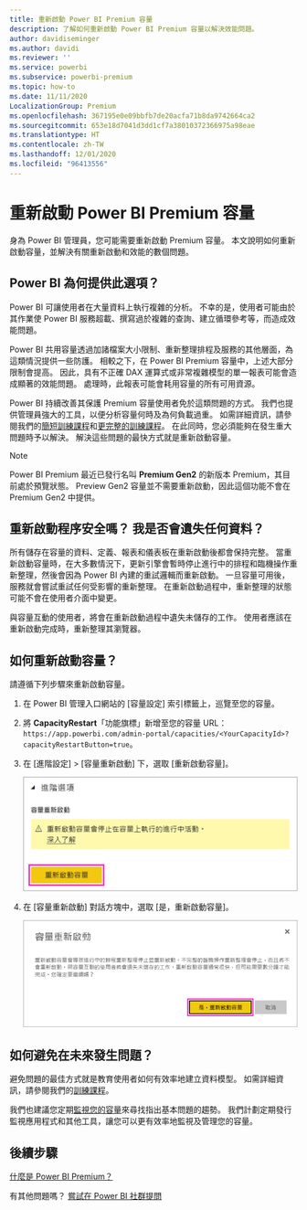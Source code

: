 ```yaml
---
title: 重新啟動 Power BI Premium 容量
description: 了解如何重新啟動 Power BI Premium 容量以解決效能問題。
author: davidiseminger
ms.author: davidi
ms.reviewer: ''
ms.service: powerbi
ms.subservice: powerbi-premium
ms.topic: how-to
ms.date: 11/11/2020
LocalizationGroup: Premium
ms.openlocfilehash: 367195e0e09bbfb7de20acfa71b8da9742664ca2
ms.sourcegitcommit: 653e18d7041d3dd1cf7a38010372366975a98eae
ms.translationtype: HT
ms.contentlocale: zh-TW
ms.lasthandoff: 12/01/2020
ms.locfileid: "96413556"
---
```

# <a name="restart-a-power-bi-premium-capacity"></a>重新啟動 Power BI Premium 容量

身為 Power BI 管理員，您可能需要重新啟動 Premium 容量。 本文說明如何重新啟動容量，並解決有關重新啟動和效能的數個問題。

## <a name="why-does-power-bi-provide-this-option"></a>Power BI 為何提供此選項？

Power BI 可讓使用者在大量資料上執行複雜的分析。 不幸的是，使用者可能由於其作業使 Power BI 服務超載、撰寫過於複雜的查詢、建立循環參考等，而造成效能問題。

Power BI 共用容量透過加諸檔案大小限制、重新整理排程及服務的其他層面，為這類情況提供一些防護。 相較之下，在 Power BI Premium 容量中，上述大部分限制會提高。 因此，具有不正確 DAX 運算式或非常複雜模型的單一報表可能會造成顯著的效能問題。 處理時，此報表可能會耗用容量的所有可用資源。 

Power BI 持續改善其保護 Premium 容量使用者免於這類問題的方式。 我們也提供管理員強大的工具，以便分析容量何時及為何負載過重。 如需詳細資訊，請參閱我們的[簡短訓練課程](https://www.youtube.com/watch?v=UgsjMbhi_Bk&feature=youtu.be)和[更完整的訓練課程](https://powerbi.tips/2018/07/)。 在此同時，您必須能夠在發生重大問題時予以解決。 解決這些問題的最快方式就是重新啟動容量。

> [!NOTE]
> Power BI Premium 最近已發行名叫 **Premium Gen2** 的新版本 Premium，其目前處於預覽狀態。 Preview Gen2 容量並不需要重新啟動，因此這個功能不會在 Premium Gen2 中提供。

## <a name="is-the-restart-process-safe-will-i-lose-any-data"></a>重新啟動程序安全嗎？ 我是否會遺失任何資料？

所有儲存在容量的資料、定義、報表和儀表板在重新啟動後都會保持完整。 當重新啟動容量時，在大多數情況下，更新引擎會暫時停止進行中的排程和臨機操作重新整理，然後會因為 Power BI 內建的重試邏輯而重新啟動。 一旦容量可用後，服務就會嘗試重試任何受影響的重新整理。 在重新啟動過程中，重新整理的狀態可能不會在使用者介面中變更。 

與容量互動的使用者，將會在重新啟動過程中遺失未儲存的工作。 使用者應該在重新啟動完成時，重新整理其瀏覽器。

## <a name="how-do-i-restart-a-capacity"></a>如何重新啟動容量？

請遵循下列步驟來重新啟動容量。

1. 在 Power BI 管理入口網站的 [容量設定] 索引標籤上，巡覽至您的容量。 

1. 將 **CapacityRestart**「功能旗標」新增至您的容量 URL：`https://app.powerbi.com/admin-portal/capacities/<YourCapacityId>?capacityRestartButton=true`。

1. 在 [進階設定] > [容量重新啟動] 下，選取 [重新啟動容量]。

    ![重新啟動容量](media/service-admin-premium-restart/restart-capacity.png)

1. 在 [容量重新啟動] 對話方塊中，選取 [是，重新啟動容量]。

    ![確認重新啟動](media/service-admin-premium-restart/confirm-restart.png)

## <a name="how-can-i-prevent-issues-from-happening-in-the-future"></a>如何避免在未來發生問題？

避免問題的最佳方式就是教育使用者如何有效率地建立資料模型。 如需詳細資訊，請參閱我們的[訓練課程](https://powerbi.tips/2018/07/)。

我們也建議您定期[監視您的容量](service-admin-premium-monitor-capacity.md)來尋找指出基本問題的趨勢。 我們計劃定期發行監視應用程式和其他工具，讓您可以更有效率地監視及管理您的容量。

## <a name="next-steps"></a>後續步驟

[什麼是 Power BI Premium？](service-premium-what-is.md)

有其他問題嗎？ [嘗試在 Power BI 社群提問](https://community.powerbi.com/)
